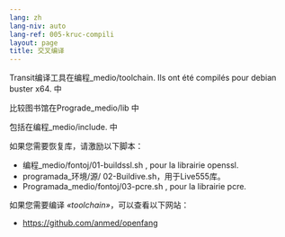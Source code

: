 ```yaml
---
lang: zh
lang-niv: auto
lang-ref: 005-kruc-compili
layout: page
title: 交叉编译
---
```



Transit编译工具在编程_medio/toolchain.
Ils ont été compilés pour debian buster x64.
中


比较图书馆在Prograde_medio/lib
中


包括在编程_medio/include.
中


如果您需要恢复库，请激励以下脚本：
* 编程_medio/fontoj/01-buildssl.sh , pour la librairie openssl.
* programada_环境/源/ 02-Buildive.sh，用于Live555库。
* Programada_medio/fontoj/03-pcre.sh , pour la librairie pcre.




如果您需要编译 _«toolchain»_，可以查看以下网站：
 * https://github.com/anmed/openfang


